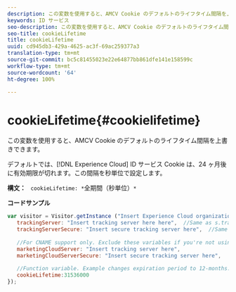```yaml
---
description: この変数を使用すると、AMCV Cookie のデフォルトのライフタイム間隔を上書きできます。
keywords: ID サービス
seo-description: この変数を使用すると、AMCV Cookie のデフォルトのライフタイム間隔を上書きできます。
seo-title: cookieLifetime
title: cookieLifetime
uuid: cd945db3-429a-4625-ac3f-69ac259377a3
translation-type: tm+mt
source-git-commit: bc5c81455023e22e64877bb861dfe141e158599c
workflow-type: tm+mt
source-wordcount: '64'
ht-degree: 100%

---
```



# cookieLifetime{#cookielifetime}

この変数を使用すると、AMCV Cookie のデフォルトのライフタイム間隔を上書きできます。

デフォルトでは、[!DNL Experience Cloud] ID サービス Cookie は、24 ヶ月後に有効期限が切れます。この間隔を秒単位で設定します。

**構文：** ` cookieLifetime: *`全期間（秒単位）`*`

**コードサンプル**

```js
var visitor = Visitor.getInstance ("Insert Experience Cloud organization ID here",{ 
   trackingServer: "Insert tracking server here here",  //Same as s.trackingServer 
   trackingServerSecure: "Insert secure tracking server here",  //Same as s.trackingServerSecure 
 
   //For CNAME support only. Exclude these variables if you're not using CNAME 
   marketingCloudServer: "Insert tracking server here", 
   marketingCloudServerSecure: "Insert secure tracking server here", 
 
   //Function variable. Example changes expiration period to 12-months. 
   cookieLifetime:31536000 
});
```

